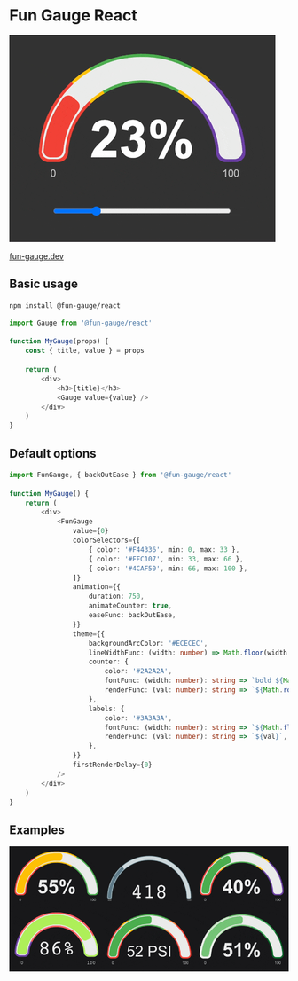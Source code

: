 # Fun Gauge React

![Fun gauge](https://raw.githubusercontent.com/alejandroMA/fun-gauge/refs/heads/main/assets/fun-gauge.gif)

[fun-gauge.dev](https://fun-gauge.dev)

## Basic usage

```sh
npm install @fun-gauge/react
```

```javascript
import Gauge from '@fun-gauge/react'

function MyGauge(props) {
    const { title, value } = props

    return (
        <div>
            <h3>{title}</h3>
            <Gauge value={value} />
        </div>
    )
}
```

## Default options

```typescript
import FunGauge, { backOutEase } from '@fun-gauge/react'

function MyGauge() {
    return (
        <div>
            <FunGauge
                value={0}
                colorSelectors={[
                    { color: '#F44336', min: 0, max: 33 },
                    { color: '#FFC107', min: 33, max: 66 },
                    { color: '#4CAF50', min: 66, max: 100 },
                ]}
                animation={{
                    duration: 750,
                    animateCounter: true,
                    easeFunc: backOutEase,
                }}
                theme={{
                    backgroundArcColor: '#ECECEC',
                    lineWidthFunc: (width: number) => Math.floor(width * 0.095),
                    counter: {
                        color: '#2A2A2A',
                        fontFunc: (width: number): string => `bold ${Math.floor(width * 0.23)}px arial`,
                        renderFunc: (val: number): string => `${Math.round(val)}%`,
                    },
                    labels: {
                        color: '#3A3A3A',
                        fontFunc: (width: number): string => `${Math.floor((width * 0.095) / 2)}px arial`,
                        renderFunc: (val: number): string => `${val}`,
                    },
                }}
                firstRenderDelay={0}
            />
        </div>
    )
}
```

## Examples

![Fun gauge](https://raw.githubusercontent.com/alejandroMA/fun-gauge/refs/heads/main/assets/fun-gauge-examples.gif)
